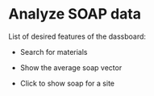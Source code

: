 # Analyze SOAP data

List of desired features of the dassboard:

- Search for materials

- Show the average soap vector

- Click to show soap for a site
